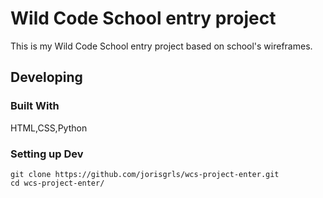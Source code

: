 # Wild Code School entry project

This is my Wild Code School entry project based on school's wireframes.

## Developing

### Built With
HTML,CSS,Python


### Setting up Dev

```shell
git clone https://github.com/jorisgrls/wcs-project-enter.git
cd wcs-project-enter/
```
